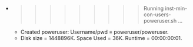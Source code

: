 * >>>>>>>>> Running inst-min-con-users-poweruser.sh ...
  * Created poweruser: Username/pwd = poweruser/poweruser.
  * Disk size = 1448896K. Space Used = 36K. Runtime = 00:00:00:01.

